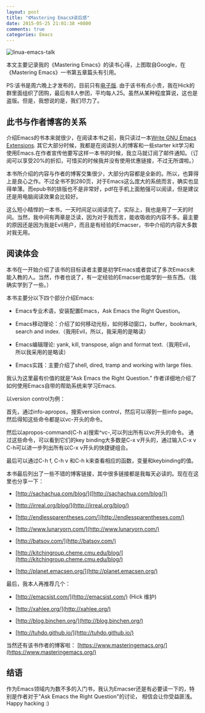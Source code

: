 ```yaml
---
layout: post
title: "《Mastering Emacs》读后感"
date: 2015-05-25 21:01:38 +0800
comments: true
categories: Emacs
---
```


![linua-emacs-talk](https://zilongshanren.com/img/linus-talk-emacs.jpeg)


本文主要记录我的《Mastering Emacs》的读书心得，上图取自Google，在《Mastering Emacs》一书第五章篇头有引用。

PS:该书是周六晚上才发布的，目前只有[电子版](https://www.masteringemacs.org/article/my-ebook-mastering-emacs-now-out). 由于该书有点小贵，我在Hick的群里面组织了团购，最后有8人参团，平均每人25。虽然从某种程度算说，这也是盗版。但是，我想说的是，我们尽力了。

<!-- more -->

## 此书与作者博客的关系
介绍Emacs的书本来就很少，在阅读本书之前，我只读过一本[Write GNU Emacs Extensions](http://www.amazon.com/Writing-GNU-Emacs-Extensions-Glickstein/dp/1565922611). 其它大部分时候，我都是在阅读别人的博客和一些starter kit学习和使用Emacs.在作者宣传他要写这样一本书的时候，我立马就订阅了邮件通知。（订阅可以享受20%的折扣，可惜买的时候我并没有使用优惠链接，不过无所谓啦。）

本书所介绍的内容与作者的博客交集很少，大部分内容都是全新的。所以，也算得上是良心之作。不过全书不到280页，对于Emacs这么庞大的系统而言，确实也显得单薄。而epub书的排版也不是非常好，pdf在手机上面勉强可以阅读，但是建议还是用电脑阅读效果会比较好。

这么短小精悍的一本书，一天时间足以阅读完了。实际上，我也是用了一天的时间。当然，我中间有两章是泛读，因为对于我而言，能收吸收的内容不多。最主要的原因还是因为我是Evil用户，而且是有经验的Emacser，书中介绍的内容大多数对我无用。

## 阅读体会
本书在一开始介绍了该书的目标读者主要是初学Emacs或者尝试了多次Emacs未能入教的人。当然，作者也说了，有一定经验的Emacser也能学到一些东西。（我确实学到了一些。）

本书主要分以下四个部分介绍Emacs:

- Emacs专业术语，安装配置Emacs，Ask Emacs the Right Question。 

- Emacs移动理论：介绍了如何移动光标，如何移动窗口，buffer，bookmark, search and index.（我用Evil，所以，我采用的是略读）

- Emacs编辑理论: yank, kill, transpose, align and format text.（我用Evil，所以我采用的是略读）

- Emacs实践：主要介绍了shell, dired, tramp and working with large files.

我认为这里最有价值的就是“Ask Emacs the Right Question.” 作者详细地介绍了如何使用Emacs自带的帮助系统来学习Emacs.

以version control为例：

首先，通过info-apropos，搜索version control，然后可以得到一些info page。然后得知这些命令都是以vc-开头的命令。

然后以apropos-command(C-h a)搜索^vc-,可以列出所有以vc开头的命令。 通过这些命令，可以看到它们的key binding大多数是C-x v开头的，通过输入C-x v C-h可以进一步列出所有以C-x v开头的快捷键组合。

最后可以通过C-h f, C-h v 和C-h k来查看相应的函数，变量和keybinding的值。

本书最后列出了一些不错的博客链接，其中很多链接都是我每天必读的。现在在这里也分享一下：

- [http://sachachua.com/blog/]([http://sachachua.com/blog/])

- [http://irreal.org/blog/](http://irreal.org/blog/)

- [http://endlessparentheses.com/](http://endlessparentheses.com/)

- [http://www.lunaryorn.com/](http://www.lunaryorn.com/)

- [http://batsov.com/](http://batsov.com/)

- [http://kitchingroup.cheme.cmu.edu/blog/](http://kitchingroup.cheme.cmu.edu/blog/)

- [http://planet.emacsen.org/](http://planet.emacsen.org/)

最后，我本人再推荐几个：

- [http://emacsist.com/](http://emacsist.com/) (Hick 维护)

- [http://xahlee.org/](http://xahlee.org/)

- [http://blog.binchen.org/](http://blog.binchen.org/)

- [http://tuhdo.github.io/](http://tuhdo.github.io/)

当然还有该书作者的博客啦： [https://www.masteringemacs.org/](https://www.masteringemacs.org/)

## 结语
作为Emacs领域内为数不多的入门书，我认为Emacser还是有必要读一下的，特别是作者对于"Ask Emacs the Right Question"的讨论， 相信会让你受益匪浅。Happy hacking :)

